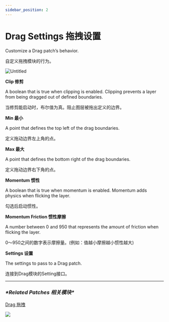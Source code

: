 ```yaml
---
sidebar_position: 2
---
```


# Drag Settings 拖拽设置

Customize a Drag patch’s behavior.

自定义拖拽模块的行为。

![Untitled](https://s3.us-west-2.amazonaws.com/secure.notion-static.com/d399fca1-78b5-41da-a499-7aee3077ba14/Untitled.png?X-Amz-Algorithm=AWS4-HMAC-SHA256&X-Amz-Content-Sha256=UNSIGNED-PAYLOAD&X-Amz-Credential=AKIAT73L2G45EIPT3X45%2F20220602%2Fus-west-2%2Fs3%2Faws4_request&X-Amz-Date=20220602T170728Z&X-Amz-Expires=86400&X-Amz-Signature=533a3740ecd2ea2d3040fefdac66de7b9eabf7ed86de3c308a62781952d03c30&X-Amz-SignedHeaders=host&response-content-disposition=filename%20%3D%22Untitled.png%22&x-id=GetObject)

**Clip 修剪**

A boolean that is true when clipping is enabled. Clipping prevents a layer from being dragged out of defined boundaries.

当修剪能启动时，布尔值为真。阻止图层被拖出定义的边界。

**Min 最小**

A point that defines the top left of the drag boundaries.

定义拖动边界左上角的点。

**Max 最大**

A point that defines the bottom right of the drag boundaries.

定义拖动边界右下角的点。

**Momentum 惯性**

A boolean that is true when momentum is enabled. Momentum adds physics when flicking the layer.

勾选后启动惯性。

**Momentum Friction 惯性摩擦**

A number between 0 and 950 that represents the amount of friction when flicking the layer.

0～950之间的数字表示摩擦量。(例如：值越小摩擦越小惯性越大)

**Settings 设置**

The settings to pass to a Drag patch.

连接到Drag模块的Setting接口。

------

### ***\*Related Patches 相关模块\****

[Drag 拖拽](https://www.notion.so/Drag-3a3c7a4a7cc140e0b845728f2cb2b68f)

![](https://s3.us-west-2.amazonaws.com/secure.notion-static.com/123eede3-7f02-4dce-b456-e7a555c70350/Untitled.png?X-Amz-Algorithm=AWS4-HMAC-SHA256&X-Amz-Content-Sha256=UNSIGNED-PAYLOAD&X-Amz-Credential=AKIAT73L2G45EIPT3X45%2F20220602%2Fus-west-2%2Fs3%2Faws4_request&X-Amz-Date=20220602T170736Z&X-Amz-Expires=86400&X-Amz-Signature=2e8cc3d17054109c3668b89876463561392efea64d44dabfccda977101f5e25d&X-Amz-SignedHeaders=host&response-content-disposition=filename%20%3D%22Untitled.png%22&x-id=GetObject)
